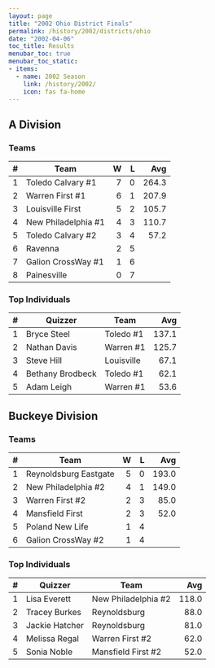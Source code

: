 ```yaml
---
layout: page
title: "2002 Ohio District Finals"
permalink: /history/2002/districts/ohio
date: "2002-04-06"
toc_title: Results
menubar_toc: true
menubar_toc_static:
- items:
  - name: 2002 Season
    link: /history/2002/
    icon: fas fa-home
---
```


## A Division

### Teams

|    # | Team                |    W |    L |   Avg |
| ---: | ------------------- | ---: | ---: | ----: |
|    1 | Toledo Calvary #1   |    7 |    0 | 264.3 |
|    2 | Warren First #1     |    6 |    1 | 207.9 |
|    3 | Louisville First    |    5 |    2 | 105.7 |
|    4 | New Philadelphia #1 |    4 |    3 | 110.7 |
|    5 | Toledo Calvary #2   |    3 |    4 |  57.2 |
|    6 | Ravenna             |    2 |    5 |       |
|    7 | Galion CrossWay #1  |    1 |    6 |       |
|    8 | Painesville         |    0 |    7 |       |

### Top Individuals

|    # | Quizzer          | Team       |   Avg |
| ---: | ---------------- | ---------- | ----: |
|    1 | Bryce Steel      | Toledo #1  | 137.1 |
|    2 | Nathan Davis     | Warren #1  | 125.7 |
|    3 | Steve Hill       | Louisville |  67.1 |
|    4 | Bethany Brodbeck | Toledo #1  |  62.1 |
|    5 | Adam Leigh       | Warren #1  |  53.6 |

## Buckeye Division

### Teams

|    # | Team                  |    W |    L |   Avg |
| ---: | --------------------- | ---: | ---: | ----: |
|    1 | Reynoldsburg Eastgate |    5 |    0 | 193.0 |
|    2 | New Philadelphia #2   |    4 |    1 | 149.0 |
|    3 | Warren First #2       |    2 |    3 |  85.0 |
|    4 | Mansfield First       |    2 |    3 |  52.0 |
|    5 | Poland New Life       |    1 |    4 |       |
|    6 | Galion CrossWay #2    |    1 |    4 |       |

### Top Individuals

|    # | Quizzer        | Team                |   Avg |
| ---: | -------------- | ------------------- | ----: |
|    1 | Lisa Everett   | New Philadelphia #2 | 118.0 |
|    2 | Tracey Burkes  | Reynoldsburg        |  88.0 |
|    3 | Jackie Hatcher | Reynoldsburg        |  81.0 |
|    4 | Melissa Regal  | Warren First #2     |  62.0 |
|    5 | Sonia Noble    | Mansfield First #2  |  52.0 |


